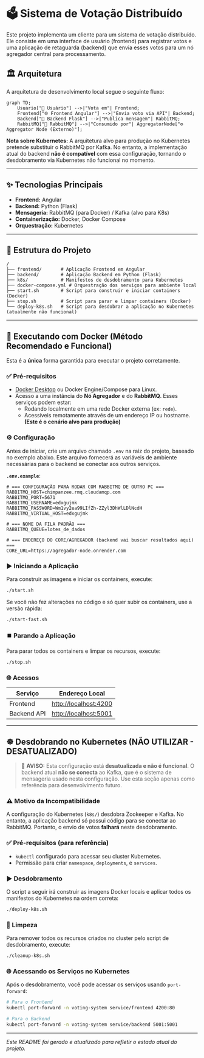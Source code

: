 # 🗳️ Sistema de Votação Distribuído

Este projeto implementa um cliente para um sistema de votação distribuído. Ele consiste em uma interface de usuário (frontend) para registrar votos e uma aplicação de retaguarda (backend) que envia esses votos para um nó agregador central para processamento.

## 🏛️ Arquitetura

A arquitetura de desenvolvimento local segue o seguinte fluxo:

```mermaid
graph TD;
    Usuario["👤 Usuário"] -->|"Vota em"| Frontend;
    Frontend["🌐 Frontend Angular"] -->|"Envia voto via API"| Backend;
    Backend["🐍 Backend Flask"] -->|"Publica mensagem"| RabbitMQ;
    RabbitMQ["🐇 RabbitMQ"] -->|"Consumido por"| AggregatorNode["⚙️ Aggregator Node (Externo)"];
```

**Nota sobre Kubernetes:** A arquitetura alvo para produção no Kubernetes pretende substituir o RabbitMQ por Kafka. No entanto, a implementação atual do backend **não é compatível** com essa configuração, tornando o desdobramento via Kubernetes não funcional no momento.

---

## ✨ Tecnologias Principais

- **Frontend:** Angular
- **Backend:** Python (Flask)
- **Mensageria:** RabbitMQ (para Docker) / Kafka (alvo para K8s)
- **Containerização:** Docker, Docker Compose
- **Orquestração:** Kubernetes

---

## 📁 Estrutura do Projeto

```
/
├── frontend/       # Aplicação Frontend em Angular
├── backend/        # Aplicação Backend em Python (Flask)
├── k8s/            # Manifestos de desdobramento para Kubernetes
├── docker-compose.yml # Orquestração dos serviços para ambiente local
├── start.sh        # Script para construir e iniciar containers (Docker)
├── stop.sh         # Script para parar e limpar containers (Docker)
└── deploy-k8s.sh   # Script para desdobrar a aplicação no Kubernetes (atualmente não funcional)
```

---

## 🚀 Executando com Docker (Método Recomendado e Funcional)

Esta é a **única** forma garantida para executar o projeto corretamente.

### ✅ Pré-requisitos
- [Docker Desktop](https://www.docker.com/products/docker-desktop/) ou Docker Engine/Compose para Linux.
- Acesso a uma instância do **Nó Agregador** e do **RabbitMQ**. Esses serviços podem estar:
  - Rodando localmente em uma rede Docker externa (ex: `rede`).
  - Acessíveis remotamente através de um endereço IP ou hostname. **(Este é o cenário alvo para produção)**

### ⚙️ Configuração
Antes de iniciar, crie um arquivo chamado `.env` na raiz do projeto, baseado no exemplo abaixo. Este arquivo fornecerá as variáveis de ambiente necessárias para o backend se conectar aos outros serviços.

**`.env.example`**:
```env
# === CONFIGURAÇÃO PARA RODAR COM RABBITMQ DE OUTRO PC ===
RABBITMQ_HOST=chimpanzee.rmq.cloudamqp.com
RABBITMQ_PORT=5671
RABBITMQ_USERNAME=edxgujmk
RABBITMQ_PASSWORD=Wm1vy2ea99LIfZh-ZZyl3DhWlLDlNcdH
RABBITMQ_VIRTUAL_HOST=edxgujmk

# === NOME DA FILA PADRÃO ===
RABBITMQ_QUEUE=lotes_de_dados

# === ENDEREÇO DO CORE/AGREGADOR (backend vai buscar resultados aqui) ===
CORE_URL=https://agregador-node.onrender.com

```

### ▶️ Iniciando a Aplicação

Para construir as imagens e iniciar os containers, execute:
```bash
./start.sh
```
Se você não fez alterações no código e só quer subir os containers, use a versão rápida:
```bash
./start-fast.sh
```
### ⏹️ Parando a Aplicação

Para parar todos os containers e limpar os recursos, execute:
```bash
./stop.sh
```

### 🌐 Acessos

| Serviço    | Endereço Local                          |
|------------|-----------------------------------------|
| Frontend   | [http://localhost:4200](http://localhost:4200) |
| Backend API| [http://localhost:5001](http://localhost:5001) |

---

## ☸️ Desdobrando no Kubernetes (NÃO UTILIZAR - DESATUALIZADO)

> 🛑 **AVISO:** Esta configuração está **desatualizada e não é funcional**. O backend atual **não se conecta** ao Kafka, que é o sistema de mensageria usado nesta configuração. Use esta seção apenas como referência para desenvolvimento futuro.

### ⚠️ Motivo da Incompatibilidade
A configuração do Kubernetes (`k8s/`) desdobra Zookeeper e Kafka. No entanto, a aplicação backend só possui código para se conectar ao RabbitMQ. Portanto, o envio de votos **falhará** neste desdobramento.

### ✅ Pré-requisitos (para referência)
- `kubectl` configurado para acessar seu cluster Kubernetes.
- Permissão para criar `namespace`, `deployments`, e `services`.

### ▶️ Desdobramento
O script a seguir irá construir as imagens Docker locais e aplicar todos os manifestos do Kubernetes na ordem correta:
```bash
./deploy-k8s.sh
```

### 🧹 Limpeza
Para remover todos os recursos criados no cluster pelo script de desdobramento, execute:
```bash
./cleanup-k8s.sh
```

### 🌐 Acessando os Serviços no Kubernetes
Após o desdobramento, você pode acessar os serviços usando `port-forward`:
```bash
# Para o Frontend
kubectl port-forward -n voting-system service/frontend 4200:80

# Para o Backend
kubectl port-forward -n voting-system service/backend 5001:5001
```

---

*Este README foi gerado e atualizado para refletir o estado atual do projeto.*
